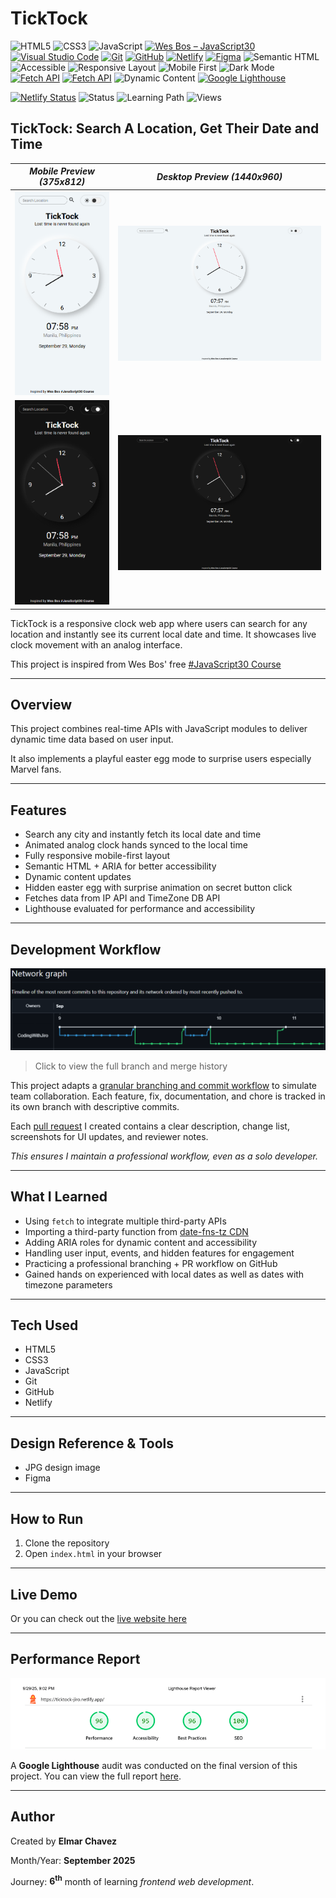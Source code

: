 # TickTock

![HTML5](https://img.shields.io/badge/HTML5-E34F26?style=for-the-badge&logo=html5&logoColor=white)
![CSS3](https://img.shields.io/badge/CSS3-1572B6?style=for-the-badge&logo=css3&logoColor=white)
![JavaScript](https://img.shields.io/badge/JavaScript-F7DF1E?style=for-the-badge&logo=javascript&logoColor=black)
[![Wes Bos – JavaScript30](https://img.shields.io/badge/Javascript30-FAD000?style=for-the-badge&logo=javascript&logoColor=000000&labelColor=FAD000&message=JavaScript30&color=1e1e1e&label=Wes%20Bos)](https://javascript30.com/)
[![Visual Studio Code](https://img.shields.io/badge/VS%20Code-007ACC?style=for-the-badge&logo=visual-studio-code&logoColor=white)](https://code.visualstudio.com/)
[![Git](https://img.shields.io/badge/Git-F05032?style=for-the-badge&logo=git&logoColor=white)](https://git-scm.com/)
[![GitHub](https://img.shields.io/badge/GitHub-181717?style=for-the-badge&logo=github&logoColor=white)](https://github.com/)
[![Netlify](https://img.shields.io/badge/Netlify-00C7B7?style=for-the-badge&logo=netlify&logoColor=white)](https://www.netlify.com/)
[![Figma](https://img.shields.io/badge/Figma-ffffff?style=for-the-badge&logo=figma&logoColor=F24E1E)](https://www.figma.com/)
![Semantic HTML](https://img.shields.io/badge/Semantic%20HTML-ff9800?style=for-the-badge)
![Accessible](https://img.shields.io/badge/Accessibility-A11Y-0052cc?style=for-the-badge)
![Responsive Layout](https://img.shields.io/badge/Responsive%20Layout-Full%20Support-blue?style=for-the-badge)
![Mobile First](https://img.shields.io/badge/Mobile--First-Design-orange?style=for-the-badge)
![Dark Mode](https://img.shields.io/badge/Dark--Mode-Available-111?style=for-the-badge&logo=halfbrickstudios&logoColor=white)
[![Fetch API](https://img.shields.io/badge/IP%20API-Used-1976d2?style=for-the-badge)](https://ipapi.co/)
[![Fetch API](https://img.shields.io/badge/TimeZone%20DB%20API-Used-1976d2?style=for-the-badge)](https://timezonedb.com/)
![Dynamic Content](https://img.shields.io/badge/Dynamic%20Content-Available-673ab7?style=for-the-badge)
[![Google Lighthouse](https://img.shields.io/badge/Lighthouse-Audit-00B0FF?style=for-the-badge&logo=lighthouse&logoColor=white)](./assets/downloads/lighthouse-performance-report.pdf)

[![Netlify Status](https://api.netlify.com/api/v1/badges/3fb78393-bdf9-40f6-9ac3-1db235e5e404/deploy-status)](https://ticktock-jiro.netlify.app/)
![Status](https://img.shields.io/badge/status-complete-brightgreen)
![Learning Path](https://img.shields.io/badge/learning%20path-month%206-blue)
![Views](https://visitor-badge.laobi.icu/badge?page_id=CodingWithJiro.wesbos-js-30-clock&left_text=repo%20views)

## TickTock: Search A Location, Get Their Date and Time

| _Mobile Preview (375x812)_                                   | _Desktop Preview (1440x960)_                                    |
| ------------------------------------------------------------ | --------------------------------------------------------------- |
| ![Mobile](./assets/img/site-preview-mobile_375x812.png)      | ![Desktop](./assets/img/site-preview-desktop_1440x960.png)      |
| ![Mobile](./assets/img/site-preview-mobile-dark_375x812.png) | ![Desktop](./assets/img/site-preview-desktop-dark_1440x960.png) |

TickTock is a responsive clock web app where users can search for any location and instantly see its current local date and time. It showcases live clock movement with an analog interface.

This project is inspired from Wes Bos' free [#JavaScript30 Course](https://javascript30.com/)

---

## Overview

This project combines real-time APIs with JavaScript modules to deliver dynamic time data based on user input.

It also implements a playful easter egg mode to surprise users especially Marvel fans.

---

## Features

- Search any city and instantly fetch its local date and time
- Animated analog clock hands synced to the local time
- Fully responsive mobile-first layout
- Semantic HTML + ARIA for better accessibility
- Dynamic content updates
- Hidden easter egg with surprise animation on secret button click
- Fetches data from IP API and TimeZone DB API
- Lighthouse evaluated for performance and accessibility

---

## Development Workflow

[![Network Graph](./assets/img/network-graph.png)](https://github.com/CodingWithJiro/wesbos-js-30-clock/network)

> Click to view the full branch and merge history

This project adapts a [granular branching and commit workflow](https://github.com/CodingWithJiro/wesbos-js-30-clock/network) to simulate team collaboration. Each feature, fix, documentation, and chore is tracked in its own branch with descriptive commits.

Each [pull request](https://github.com/CodingWithJiro/wesbos-js-30-clock/pulls?q=is%3Apr+is%3Aclosed) I created contains a clear description, change list, screenshots for UI updates, and reviewer notes.

_This ensures I maintain a professional workflow, even as a solo developer._

---

## What I Learned

- Using `fetch` to integrate multiple third-party APIs
- Importing a third-party function from [date-fns-tz CDN](https://esm.sh/date-fns-tz)
- Adding ARIA roles for dynamic content and accessibility
- Handling user input, events, and hidden features for engagement
- Practicing a professional branching + PR workflow on GitHub
- Gained hands on experienced with local dates as well as dates with timezone parameters

---

## Tech Used

- HTML5
- CSS3
- JavaScript
- Git
- GitHub
- Netlify

---

## Design Reference & Tools

- JPG design image
- Figma

---

## How to Run

1. Clone the repository
2. Open `index.html` in your browser

---

## Live Demo

Or you can check out the [live website here](https://ticktock-jiro.netlify.app/)

---

## Performance Report

[![Lighthouse Report Preview](./assets/img/lighthouse-report.png)](./assets/downloads/lighthouse-performance-report.pdf)

A **Google Lighthouse** audit was conducted on the final version of this project. You can view the full report [here](./assets/downloads/lighthouse-performance-report.pdf).

---

## Author

Created by **Elmar Chavez**

Month/Year: **September 2025**

Journey: **6<sup>th</sup>** month of learning _frontend web development_.

